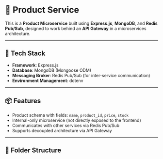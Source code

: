 # 🛒 Product Service

This is a **Product Microservice** built using **Express.js**, **MongoDB**, and **Redis Pub/Sub**, designed to work behind an **API Gateway** in a microservices architecture.

---

## 🚀 Tech Stack

- **Framework**: Express.js
- **Database**: MongoDB (Mongoose ODM)
- **Messaging Broker**: Redis Pub/Sub (for inter-service communication)
- **Environment Management**: dotenv

---

## 📦 Features

- Product schema with fields: `name`, `product_id`, `price`, `stock`
- Internal-only microservice (not directly exposed to the frontend)
- Communicates with other services via Redis Pub/Sub
- Supports decoupled architecture via API Gateway

---

## 📁 Folder Structure


